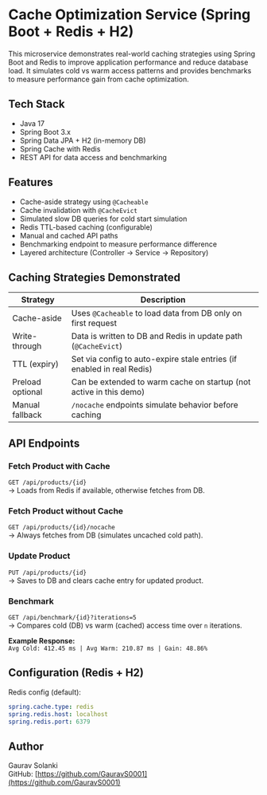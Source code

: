 # Cache Optimization Service (Spring Boot + Redis + H2)

This microservice demonstrates real-world caching strategies using Spring Boot and Redis to improve application performance and reduce database load. It simulates cold vs warm access patterns and provides benchmarks to measure performance gain from cache optimization.

## Tech Stack

- Java 17  
- Spring Boot 3.x  
- Spring Data JPA + H2 (in-memory DB)  
- Spring Cache with Redis  
- REST API for data access and benchmarking

## Features

- Cache-aside strategy using `@Cacheable`  
- Cache invalidation with `@CacheEvict`  
- Simulated slow DB queries for cold start simulation  
- Redis TTL-based caching (configurable)  
- Manual and cached API paths  
- Benchmarking endpoint to measure performance difference  
- Layered architecture (Controller → Service → Repository)

## Caching Strategies Demonstrated

| Strategy             | Description                                                                 |
|----------------------|-----------------------------------------------------------------------------|
| Cache-aside          | Uses `@Cacheable` to load data from DB only on first request                |
| Write-through        | Data is written to DB and Redis in update path (`@CacheEvict`)              |
| TTL (expiry)         | Set via config to auto-expire stale entries (if enabled in real Redis)      |
| Preload optional     | Can be extended to warm cache on startup (not active in this demo)          |
| Manual fallback      | `/nocache` endpoints simulate behavior before caching                       |

## API Endpoints

### Fetch Product with Cache  
`GET /api/products/{id}`  
→ Loads from Redis if available, otherwise fetches from DB.

### Fetch Product without Cache  
`GET /api/products/{id}/nocache`  
→ Always fetches from DB (simulates uncached cold path).

### Update Product  
`PUT /api/products/{id}`  
→ Saves to DB and clears cache entry for updated product.

### Benchmark  
`GET /api/benchmark/{id}?iterations=5`  
→ Compares cold (DB) vs warm (cached) access time over `n` iterations.

**Example Response:**  
`Avg Cold: 412.45 ms | Avg Warm: 210.87 ms | Gain: 48.86%`

## Configuration (Redis + H2)

Redis config (default):
```yaml
spring.cache.type: redis  
spring.redis.host: localhost  
spring.redis.port: 6379
```

## Author

Gaurav Solanki  
GitHub: [https://github.com/GauravS0001](https://github.com/GauravS0001)
